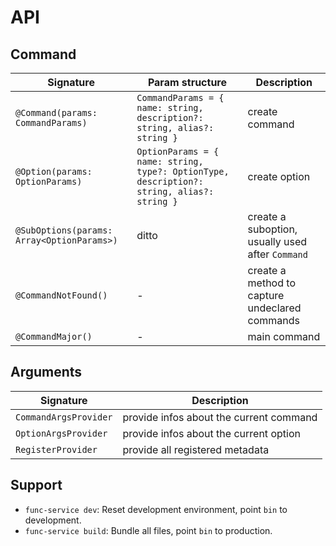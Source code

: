 # API

## Command

| Signature | Param structure | Description |
|----|----|----|
| `@Command(params: CommandParams)` | `CommandParams = { name: string, description?: string, alias?: string }` | create command |
| `@Option(params: OptionParams)` | `OptionParams = { name: string, type?: OptionType, description?: string, alias?: string }` | create option |
| `@SubOptions(params: Array<OptionParams>)` | ditto | create a suboption, usually used after `Command` |
| `@CommandNotFound()` | - | create a method to capture undeclared commands |
| `@CommandMajor()` | - | main command |

## Arguments

| Signature | Description |
|----|----|
| `CommandArgsProvider` | provide infos about the current command |
| `OptionArgsProvider` | provide infos about the current option |
| `RegisterProvider` | provide all registered metadata |


## Support

 - `func-service dev`: Reset development environment, point `bin` to development.
 - `func-service build`: Bundle all files, point `bin` to production.
